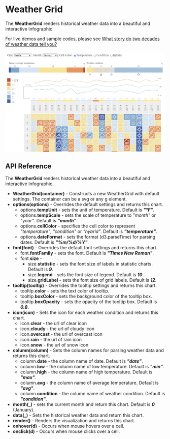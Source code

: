# Weather Grid


The **WeatherGrid** renders historical weather data into a beautiful and interactive Infographic.

For live demos and sample codes, please see [What story do two decades of weather data tell you?](https://observablehq.com/@analyzer2004/weather-grid)

<img src="https://github.com/analyzer2004/weathergrid/blob/master/images/cover.png" width="768">

## API Reference
The **WeatherGrid** renders historical weather data into a beautiful and interactive Infographic.
* **WeatherGrid(container)** - Constructs a new WeatherGrid with default settings. The container can be a svg or any g element.
* **options(options)** - Overrides the default settings and returns this chart.
  * options.**tempUnit** - sets the unit of temperature. Default is ***"°F"***.
  * options.**tempScale** - sets the scale of temperature to *"month"* or *"year"*. Default is ***"month"***.
  * options.**cellColor** - specifies the cell color to represent *"temperature"*, *"condition"* or *"hybrid"*. Default is ***"temperature"***.
  * options.**dateFormat** - sets the format (d3.parseTime) for parsing dates.  Default is ***"%m/%d/%Y"***.
* **font(font)** - Overrides the default font settings and returns this chart.
  * font.**fontFamily** - sets the font. Default is ***"Times New Roman"***.
  * font.**size** -
      * size.**statistic** - sets the font size of labels in statistic charts. Default is ***9***.
      * size.**legend** - sets the font size of legend. Default is ***10***.
      * size.**gridLabel** - sets the font size of grid labels. Default is ***12***.
* **tooltip(tooltip)** - Overrides the tooltip settings and returns this chart.
  * tooltip.**color** - sets the text color of tooltip.
  * tooltip.**boxColor** - sets the background color of the tooltip box.
  * tooltip.**boxOpacity** - sets the opacity of the tooltip box. Default is ***0.8***.
* **icon(icon)** - Sets the icon for each weather condition and returns this chart.
  * icon.**clear** - the url of clear icon
  * icon.**cloudy** - the url of cloudy icon
  * icon.**overcast** - the url of overcast icon
  * icon.**rain** - the url of rain icon
  * icon.**snow** - the url of snow icon
* **column(column)** - Sets the column names for parsing weather data and returns this chart.
  * column.**date** - the column name of date. Default is ***"date"***.
  * column.**low** - the column name of low temperature. Default is ***"min"***.
  * column.**high** - the column name of high temperature. Default is ***"max"***.
  * column.**avg** - the column name of average temperature. Default is ***"avg"***.
  * column.**condition** - the column name of weather condition. Default is ***"condition"***.
* **month(_)** - sets the current month and return this chart. Default is ***0*** (January).
* **data(_)** - Sets the historical weather data and return this chart.
* **render()** - Renders the visualization and returns this chart.
* **onhover(d)** - Occurs when mouse hovers over a cell.
* **onclick(d)** - Occurs when mouse clicks over a cell.